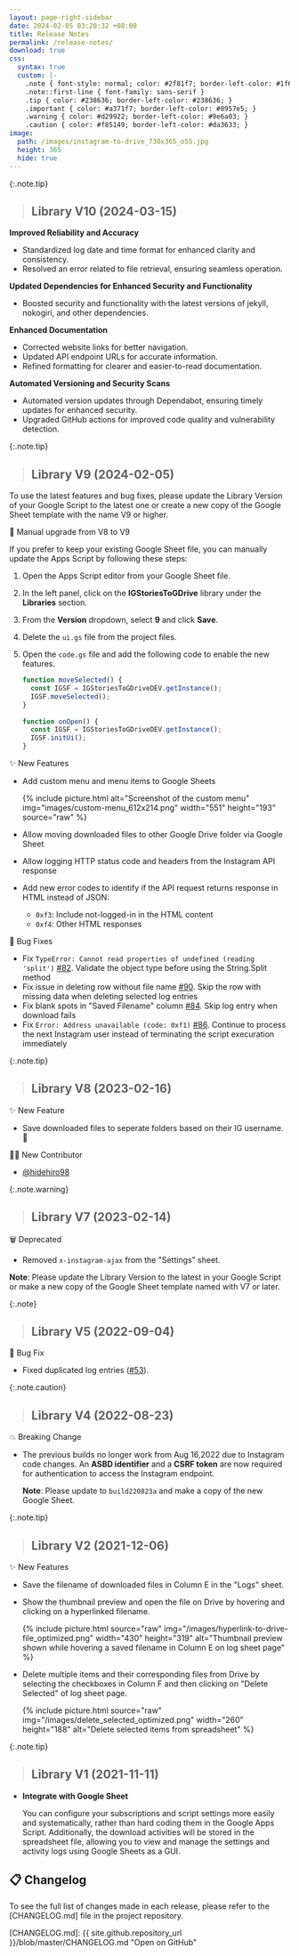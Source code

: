 ```yaml
---
layout: page-right-sidebar
date: 2024-02-05 03:20:32 +08:00
title: Release Notes
permalink: /release-notes/
download: true
css:
  syntax: true
  custom: |-
    .note { font-style: normal; color: #2f81f7; border-left-color: #1f6feb; }
    .note::first-line { font-family: sans-serif }
    .tip { color: #238636; border-left-color: #238636; }
    .important { color: #a371f7; border-left-color: #8957e5; }
    .warning { color: #d29922; border-left-color: #9e6a03; }
    .caution { color: #f85149; border-left-color: #da3633; }
image:
  path: /images/instagram-to-drive_730x365_o55.jpg
  height: 365
  hide: true
---
```


{:.note.tip}
> ## Library V10 (2024-03-15)

**Improved Reliability and Accuracy**

* Standardized log date and time format for enhanced clarity and consistency.
* Resolved an error related to file retrieval, ensuring seamless operation.

**Updated Dependencies for Enhanced Security and Functionality**

* Boosted security and functionality with the latest versions of jekyll, nokogiri, and other dependencies.

**Enhanced Documentation**

* Corrected website links for better navigation.
* Updated API endpoint URLs for accurate information.
* Refined formatting for clearer and easier-to-read documentation.

**Automated Versioning and Security Scans**

* Automated version updates through Dependabot, ensuring timely updates for enhanced security.
* Upgraded GitHub actions for improved code quality and vulnerability detection.

{:.note.tip}
> ## Library V9 (2024-02-05)

To use the latest features and bug fixes, please update the Library Version of
your Google Script to the latest one or create a new copy of the Google Sheet
template with the name V9 or higher.

🔧 Manual upgrade from V8 to V9

If you prefer to keep your existing Google Sheet file, you can manually update
the Apps Script by following these steps:

1. Open the Apps Script editor from your Google Sheet file.
2. In the left panel, click on the **IGStoriesToGDrive** library under the **Libraries** section.
3. From the **Version** dropdown, select **9** and click **Save**.
4. Delete the `ui.gs` file from the project files.
5. Open the `code.gs` file and add the following code to enable the new features.

   ```js
   function moveSelected() {
     const IGSF = IGStoriesToGDriveDEV.getInstance();
     IGSF.moveSelected();
   }
 
   function onOpen() {
     const IGSF = IGStoriesToGDriveDEV.getInstance();
     IGSF.initUi();
   }
   ```

✨ New Features

- Add custom menu and menu items to Google Sheets

  {% include picture.html alt="Screenshot of the custom menu" img="images/custom-menu_612x214.png" width="551" height="193" source="raw" %}

- Allow moving downloaded files to other Google Drive folder via Google Sheet
- Allow logging HTTP status code and headers from the Instagram API response
- Add new error codes to identify if the API request returns response in HTML instead of JSON:

  - `0xf3`: Include not-logged-in in the HTML content
  - `0xf4`: Other HTML responses

🐛 Bug Fixes

- Fix `TypeError: Cannot read properties of undefined (reading 'split')` [#82]. Validate the object type before using the String.Split method
- Fix issue in deleting row without file name [#90]. Skip the row with missing data when deleting selected log entries
- Fix blank spots in "Saved Filename" column [#84]. Skip log entry when download fails
- Fix `Error: Address unavailable (code: 0xf1)` [#86]. Continue to process the next Instagram user instead of terminating the script execuration immediately

[#82]: https://github.com/chriskyfung/AutoFetcher-IG-Stories-to-GDrive/issues/82
[#84]: https://github.com/chriskyfung/AutoFetcher-IG-Stories-to-GDrive/issues/84
[#86]: https://github.com/chriskyfung/AutoFetcher-IG-Stories-to-GDrive/issues/86
[#90]: https://github.com/chriskyfung/AutoFetcher-IG-Stories-to-GDrive/issues/90

{:.note.tip}
> ## Library V8 (2023-02-16)

✨ New Feature

- Save downloaded files to seperate folders based on their IG username. 📁

👨‍💻 New Contributor

- [@hidehiro98]

[@hidehiro98]: https://github.com/hidehiro98

{:.note.warning}
> ## Library V7 (2023-02-14)

🗑 Deprecated

- Removed `x-instagram-ajax` from the "Settings" sheet.

**Note**: Please update the Library Version to the latest in your Google Script or make a new copy of the Google Sheet template named with V7 or later.

{:.note}
> ## Library V5 (2022-09-04)

🐛 Bug Fix

- Fixed duplicated log entries ([#53]).

[#53]: https://github.com/chriskyfung/AutoFetcher-IG-Stories-to-GDrive/issues/53

{:.note.caution}
> ## Library V4 (2022-08-23)

💥 Breaking Change

- The previous builds no longer work from Aug 16,2022 due to Instagram code changes. An **ASBD identifier** and a **CSRF token** are now required for authentication to access the Instagram endpoint.

  **Note**: Please update to `build220823a` and make a copy of the new Google Sheet.

{:.note.tip}
> ## Library V2 (2021-12-06)

✨ New Features

- Save the filename of downloaded files in Column E in the "Logs" sheet.
- Show the thumbnail preview and open the file on Drive by hovering and clicking on a hyperlinked filename.

   {% include picture.html source="raw" img="/images/hyperlink-to-drive-file_optimized.png" width="430" height="319" alt="Thumbnail preview shown while hovering a saved filename in Column E on log sheet page" %}

- Delete multiple items and their corresponding files from Drive by selecting the checkboxes in Column F and then clicking on "Delete Selected" of log sheet page.

  {% include picture.html source="raw" img="/images/delete_selected_optimized.png" width="260" height="188" alt="Delete selected items from spreadsheet" %}

{:.note.tip}
> ## Library V1 (2021-11-11)

- **Integrate with Google Sheet**

  You can configure your subscriptions and script settings more easily and systematically, rather than hard coding them in the Google Apps Script. Additionally, the download activities will be stored in the spreadsheet file, allowing you to view and manage the settings and activity logs using Google Sheets as a GUI.

## 📋 Changelog

To see the full list of changes made in each release, please refer to the
[CHANGELOG.md] file in the project repository.

[CHANGELOG.md]: {{ site.github.repository_url }}/blob/master/CHANGELOG.md "Open on GitHub"
